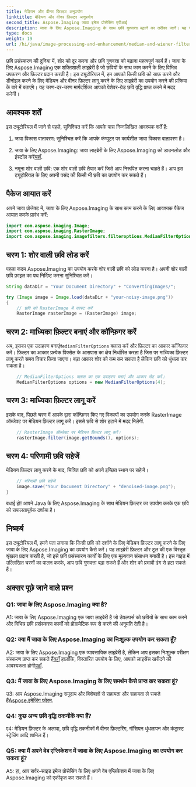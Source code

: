 ```yaml
---
title: मेडियन और वीनर फ़िल्टर अनुप्रयोग
linktitle: मेडियन और वीनर फ़िल्टर अनुप्रयोग
second_title: Aspose.Imaging जावा इमेज प्रोसेसिंग एपीआई
description: जावा के लिए Aspose.Imaging के साथ छवि गुणवत्ता बढ़ाने का तरीका जानें। यह चरण-दर-चरण ट्यूटोरियल छवि निरूपण के लिए मेडियन और वीनर फ़िल्टर अनुप्रयोगों को शामिल करता है।
type: docs
weight: 19
url: /hi/java/image-processing-and-enhancement/median-and-wiener-filter-application/
---
```

छवि प्रसंस्करण की दुनिया में, शोर को दूर करना और छवि गुणवत्ता को बढ़ाना महत्वपूर्ण कार्य हैं। जावा के लिए Aspose.Imaging एक शक्तिशाली लाइब्रेरी है जो छवियों के साथ काम करने के लिए विभिन्न उपकरण और फ़िल्टर प्रदान करती है। इस ट्यूटोरियल में, हम आपको किसी छवि को साफ़ करने और डीनोइज़ करने के लिए मेडियन और वीनर फ़िल्टर लागू करने के लिए लाइब्रेरी का उपयोग करने की प्रक्रिया के बारे में बताएंगे। यह चरण-दर-चरण मार्गदर्शिका आपको पेशेवर-ग्रेड छवि वृद्धि प्राप्त करने में मदद करेगी।

## आवश्यक शर्तें

इस ट्यूटोरियल में जाने से पहले, सुनिश्चित करें कि आपके पास निम्नलिखित आवश्यक शर्तें हैं:

1. जावा विकास वातावरण: सुनिश्चित करें कि आपके कंप्यूटर पर कार्यशील जावा विकास वातावरण है।

2. जावा के लिए Aspose.Imaging: जावा लाइब्रेरी के लिए Aspose.Imaging को डाउनलोड और इंस्टॉल करें[यहाँ](https://releases.aspose.com/imaging/java/).

3. नमूना शोर वाली छवि: एक शोर वाली छवि तैयार करें जिसे आप निरूपित करना चाहते हैं। आप इस ट्यूटोरियल के लिए अपनी पसंद की किसी भी छवि का उपयोग कर सकते हैं।

## पैकेज आयात करें

अपने जावा प्रोजेक्ट में, जावा के लिए Aspose.Imaging के साथ काम करने के लिए आवश्यक पैकेज आयात करके प्रारंभ करें:

```java
import com.aspose.imaging.Image;
import com.aspose.imaging.RasterImage;
import com.aspose.imaging.imagefilters.filteroptions.MedianFilterOptions;
```

## चरण 1: शोर वाली छवि लोड करें

पहला कदम Aspose.Imaging का उपयोग करके शोर वाली छवि को लोड करना है। अपनी शोर वाली छवि फ़ाइल का पथ निर्दिष्ट करना सुनिश्चित करें।

```java
String dataDir = "Your Document Directory" + "ConvertingImages/";

try (Image image = Image.load(dataDir + "your-noisy-image.png"))
{
    // छवि को RasterImage में कास्ट करें
    RasterImage rasterImage = (RasterImage) image;
```

## चरण 2: माध्यिका फ़िल्टर बनाएं और कॉन्फ़िगर करें

 अब, इसका एक उदाहरण बनाएं`MedianFilterOptions` क्लास करें और फ़िल्टर का आकार कॉन्फ़िगर करें। फ़िल्टर का आकार प्रत्येक पिक्सेल के आसपास का क्षेत्र निर्धारित करता है जिस पर माध्यिका फ़िल्टर लागू करते समय विचार किया जाएगा। बड़ा आकार शोर को कम कर सकता है लेकिन छवि को धुंधला कर सकता है।

```java
    // MedianFilterOptions क्लास का एक उदाहरण बनाएं और आकार सेट करें।
    MedianFilterOptions options = new MedianFilterOptions(4);
```

## चरण 3: माध्यिका फ़िल्टर लागू करें

इसके बाद, पिछले चरण में आपके द्वारा कॉन्फ़िगर किए गए विकल्पों का उपयोग करके RasterImage ऑब्जेक्ट पर मेडियन फ़िल्टर लागू करें। इससे छवि से शोर हटाने में मदद मिलेगी.

```java
    // RasterImage ऑब्जेक्ट पर मेडियन फ़िल्टर लागू करें।
    rasterImage.filter(image.getBounds(), options);
```

## चरण 4: परिणामी छवि सहेजें

मेडियन फ़िल्टर लागू करने के बाद, चित्रित छवि को अपने इच्छित स्थान पर सहेजें।

```java
    // परिणामी छवि सहेजें
    image.save("Your Document Directory" + "denoised-image.png");
}
```

बधाई हो! आपने Java के लिए Aspose.Imaging के साथ मेडियन फ़िल्टर का उपयोग करके एक छवि को सफलतापूर्वक दर्शाया है।

## निष्कर्ष

इस ट्यूटोरियल में, हमने पता लगाया कि किसी छवि को दर्शाने के लिए मेडियन फ़िल्टर लागू करने के लिए जावा के लिए Aspose.Imaging का उपयोग कैसे करें। यह लाइब्रेरी फ़िल्टर और टूल की एक विस्तृत श्रृंखला प्रदान करती है, जो इसे छवि प्रसंस्करण कार्यों के लिए एक मूल्यवान संसाधन बनाती है। इस गाइड में उल्लिखित चरणों का पालन करके, आप छवि गुणवत्ता बढ़ा सकते हैं और शोर को प्रभावी ढंग से हटा सकते हैं।

## अक्सर पूछे जाने वाले प्रश्न

### Q1: जावा के लिए Aspose.Imaging क्या है?

A1: जावा के लिए Aspose.Imaging एक जावा लाइब्रेरी है जो डेवलपर्स को छवियों के साथ काम करने और विभिन्न छवि प्रसंस्करण कार्यों को प्रोग्रामेटिक रूप से करने की अनुमति देती है।

### Q2: क्या मैं जावा के लिए Aspose.Imaging का निःशुल्क उपयोग कर सकता हूँ?

 A2: जावा के लिए Aspose.Imaging एक व्यावसायिक लाइब्रेरी है, लेकिन आप इसका निःशुल्क परीक्षण संस्करण प्राप्त कर सकते हैं[यहाँ](https://releases.aspose.com/) हालाँकि, विस्तारित उपयोग के लिए, आपको लाइसेंस खरीदने की आवश्यकता होगी[यहाँ](https://purchase.aspose.com/buy).

### Q3: मैं जावा के लिए Aspose.Imaging के लिए समर्थन कैसे प्राप्त कर सकता हूं?

 उ3: आप Aspose.Imaging समुदाय और विशेषज्ञों से सहायता और सहायता ले सकते हैं[Aspose.इमेजिंग फोरम](https://forum.aspose.com/).

### Q4: कुछ अन्य छवि वृद्धि तकनीकें क्या हैं?

ए4: मेडियन फ़िल्टर के अलावा, छवि वृद्धि तकनीकों में वीनर फ़िल्टरिंग, गॉसियन धुंधलापन और कंट्रास्ट स्ट्रेचिंग आदि शामिल हैं।

### Q5: क्या मैं अपने वेब एप्लिकेशन में जावा के लिए Aspose.Imaging का उपयोग कर सकता हूं?

A5: हां, आप सर्वर-साइड इमेज प्रोसेसिंग के लिए अपने वेब एप्लिकेशन में जावा के लिए Aspose.Imaging को एकीकृत कर सकते हैं।